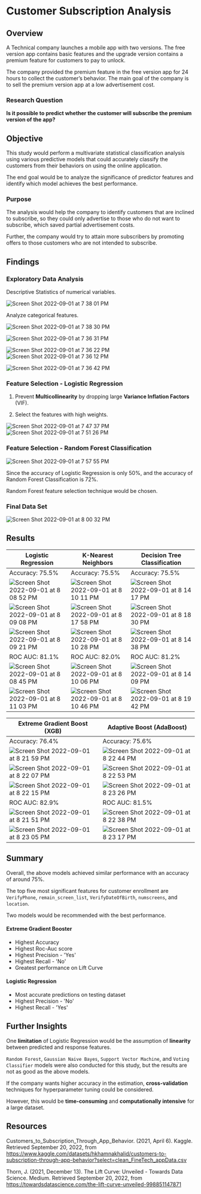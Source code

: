 # Customer Subscription Analysis

## Overview

A Technical company launches a mobile app with two versions. The free version app contains basic features and the upgrade version contains a premium feature for customers to pay to unlock. 

The company provided the premium feature in the free version app for 24 hours to collect the customer’s behavior. The main goal of the company is to sell the premium version app at a low advertisement cost. 

### Research Question

**Is it possible to predict whether the customer will subscribe the premium version of the app?**

## Objective

This study would perform a multivariate statistical classification analysis using various predictive models that could accurately classify the customers from their behaviors on using the online application. 

The end goal would be to analyze the significance of predictor features and identify which model achieves the best performance.

### Purpose
The analysis would help the company to identify customers that are inclined to subscribe, so they could only advertise to those who do not want to subscribe, which saved partial advertisement costs. 

Further, the company would try to attain more subscribers by promoting offers to those customers who are not intended to subscribe.

## Findings

### Exploratory Data Analysis

Descriptive Statistics of numerical variables.

![Screen Shot 2022-09-01 at 7 38 01 PM](https://user-images.githubusercontent.com/88747464/188030278-96b1426f-e7ce-44e3-bbd6-ee44929262e6.png)

Analyze categorical features.

![Screen Shot 2022-09-01 at 7 38 30 PM](https://user-images.githubusercontent.com/88747464/188030290-623fb076-e69a-4bba-afdb-c0a2562dfc64.png)

![Screen Shot 2022-09-01 at 7 36 31 PM](https://user-images.githubusercontent.com/88747464/188030389-aa2a1ce5-e929-464d-b8e6-81d939d32454.png)

![Screen Shot 2022-09-01 at 7 36 22 PM](https://user-images.githubusercontent.com/88747464/188030401-6a16ff93-b307-4437-a0ea-203c2ac08e5a.png)
![Screen Shot 2022-09-01 at 7 36 12 PM](https://user-images.githubusercontent.com/88747464/188030409-4b3744c6-6bde-4517-ad6e-16c268ce752f.png)

![Screen Shot 2022-09-01 at 7 36 42 PM](https://user-images.githubusercontent.com/88747464/188030426-786df93d-77d6-42ec-88e7-c8f39c45f09f.png)

### Feature Selection - Logistic Regression
1. Prevent **Multicollinearity** by dropping large **Variance Inflation Factors** (VIF).

2. Select the features with high weights.

![Screen Shot 2022-09-01 at 7 47 37 PM](https://user-images.githubusercontent.com/88747464/188031122-fab57b48-491b-4766-bd2a-71f03af5c53a.png)
![Screen Shot 2022-09-01 at 7 51 26 PM](https://user-images.githubusercontent.com/88747464/188031270-8b76bcb2-6af9-4902-a75f-b32d91cf2c64.png)

### Feature Selection - Random Forest Classification

![Screen Shot 2022-09-01 at 7 57 55 PM](https://user-images.githubusercontent.com/88747464/188031717-086f2c0e-1ca6-47ab-81fa-6d7e8b123c51.png)

Since the accuracy of Logistic Regression is only 50%, and the accuracy of Random Forest Classification is 72%.

Random Forest feature selection technique would be chosen.

### Final Data Set

![Screen Shot 2022-09-01 at 8 00 32 PM](https://user-images.githubusercontent.com/88747464/188031924-ce1a9f7e-781b-4d4c-af3b-1cf793e8e273.png)

## Results

| Logistic Regression | K-Nearest Neighbors | Decision Tree Classification |
| --- | --- | --- | 
| Accuracy: 75.5% | Accuracy: 75.5% | Accuracy: 75.5% |
|![Screen Shot 2022-09-01 at 8 08 52 PM](https://user-images.githubusercontent.com/88747464/188032882-fd3f9127-7123-46ba-af9d-6a2e1e255c70.png) | ![Screen Shot 2022-09-01 at 8 10 11 PM](https://user-images.githubusercontent.com/88747464/188032895-4c455333-fdf1-4431-8680-96b916d26166.png) | ![Screen Shot 2022-09-01 at 8 14 17 PM](https://user-images.githubusercontent.com/88747464/188033140-9050a730-09c4-4387-a9a9-7e17c41bd17f.png) |
|![Screen Shot 2022-09-01 at 8 09 08 PM](https://user-images.githubusercontent.com/88747464/188032937-4ea86288-ae6f-430d-a43c-967ec7e3e864.png) | ![Screen Shot 2022-09-01 at 8 17 58 PM](https://user-images.githubusercontent.com/88747464/188033432-cca2a837-893d-4910-938c-aad0c6bedc90.png) | ![Screen Shot 2022-09-01 at 8 18 30 PM](https://user-images.githubusercontent.com/88747464/188033443-1e8dfaf2-76ee-4ed3-9efa-bedb1e644557.png) |
|![Screen Shot 2022-09-01 at 8 09 21 PM](https://user-images.githubusercontent.com/88747464/188032985-a5ef7083-8d95-4eb1-b050-f7d0120c2f04.png) | ![Screen Shot 2022-09-01 at 8 10 28 PM](https://user-images.githubusercontent.com/88747464/188032989-a86a11c4-437b-4db1-9968-4aebd909dbe2.png) | ![Screen Shot 2022-09-01 at 8 14 38 PM](https://user-images.githubusercontent.com/88747464/188033159-feb30f20-a3af-4db0-99b8-bb8aee1d8cc6.png) |
| ROC AUC: 81.1% | ROC AUC: 82.0% | ROC AUC: 81.2% |
| ![Screen Shot 2022-09-01 at 8 08 45 PM](https://user-images.githubusercontent.com/88747464/188032913-1fa3cd86-2f33-4f01-8235-730771ad2a92.png) | ![Screen Shot 2022-09-01 at 8 10 06 PM](https://user-images.githubusercontent.com/88747464/188032921-38ac463b-4662-4848-84a1-3ad76b493e19.png) | ![Screen Shot 2022-09-01 at 8 14 09 PM](https://user-images.githubusercontent.com/88747464/188033170-5012c9e3-d503-43c6-80aa-e11646a9da9c.png) |
| ![Screen Shot 2022-09-01 at 8 11 03 PM](https://user-images.githubusercontent.com/88747464/188033003-31ed2586-e5ea-49fb-ae66-cbe24f2969e0.png) | ![Screen Shot 2022-09-01 at 8 10 46 PM](https://user-images.githubusercontent.com/88747464/188033009-9bf7d3ae-f644-4eb7-8796-e6d2ed4734bc.png) | ![Screen Shot 2022-09-01 at 8 19 42 PM](https://user-images.githubusercontent.com/88747464/188033530-dc13e779-98a0-4c5d-8e48-c713e8a76d01.png) |

| Extreme Gradient Boost (XGB) | Adaptive Boost (AdaBoost) |
| --- | --- |
| Accuracy: 76.4% | Accuracy: 75.6% | 
|![Screen Shot 2022-09-01 at 8 21 59 PM](https://user-images.githubusercontent.com/88747464/188033966-98a09f53-5097-4f58-96bb-8e9b56642d08.png) | ![Screen Shot 2022-09-01 at 8 22 44 PM](https://user-images.githubusercontent.com/88747464/188033973-abb34a88-175a-4b5d-8277-9b1f6cb4b3b2.png) |
|![Screen Shot 2022-09-01 at 8 22 07 PM](https://user-images.githubusercontent.com/88747464/188033991-ff79beb2-0a05-4677-a5a1-ab1952e7a18c.png) | ![Screen Shot 2022-09-01 at 8 22 53 PM](https://user-images.githubusercontent.com/88747464/188034000-e3c6853e-286a-44b4-b876-e72fcd57c924.png) |
|![Screen Shot 2022-09-01 at 8 22 15 PM](https://user-images.githubusercontent.com/88747464/188034009-c971f988-3aa2-44ed-86e1-1a2aad9fbecb.png) | ![Screen Shot 2022-09-01 at 8 23 26 PM](https://user-images.githubusercontent.com/88747464/188034020-22a3e8a0-009a-4633-84d9-a513aa7bc9a2.png) |
| ROC AUC: 82.9% | ROC AUC: 81.5% |
|![Screen Shot 2022-09-01 at 8 21 51 PM](https://user-images.githubusercontent.com/88747464/188034046-b5c87cf8-893c-484e-bbad-7706b47f45d7.png) | ![Screen Shot 2022-09-01 at 8 22 38 PM](https://user-images.githubusercontent.com/88747464/188034050-1f228f06-f6f1-4364-954e-88a4bc9d68c2.png) |
|![Screen Shot 2022-09-01 at 8 23 05 PM](https://user-images.githubusercontent.com/88747464/188034060-e0c26b36-3793-4329-ade6-8d231a8553ac.png) | ![Screen Shot 2022-09-01 at 8 23 17 PM](https://user-images.githubusercontent.com/88747464/188034069-52713c32-d42f-4c79-91e6-3d19637187bc.png) |

## Summary

Overall, the above models achieved similar performance with an accuracy of around 75%. 

The top five most significant features for customer enrollment are `VerifyPhone`, `remain_screen_list`, `VerifyDateOfBirth`, `numscreens`, and `location`.

Two models would be recommended with the best performance.

#### Extreme Gradient Booster
* Highest Accuracy
* Highest Roc-Auc score
* Highest Precision - 'Yes'
* Highest Recall - 'No'
* Greatest performance on Lift Curve

#### Logistic Regression
* Most accurate predictions on testing dataset
* Highest Precision - 'No'
* Highest Recall - 'Yes'

## Further Insights

One **limitation** of Logistic Regression would be the assumption of **linearity** between predicted and response features.

`Random Forest`, `Gaussian Naive Bayes`, `Support Vector Machine`, and `Voting Classifier` models were also conducted for this study, but the results are not as good as the above models.

If the company wants higher accuracy in the estimation, **cross-validation** techniques for hyperparameter tuning could be considered.

However, this would be **time-consuming** and **computationally intensive** for a large dataset. 

## Resources

Customers_to_Subscription_Through_App_Behavior. (2021, April 6). Kaggle. Retrieved September 20, 2022, from https://www.kaggle.com/datasets/hkhamnakhalid/customers-to-subscription-through-app-behavior?select=clean_FineTech_appData.csv

Thorn, J. (2021, December 13). The Lift Curve: Unveiled - Towards Data Science. Medium. Retrieved September 20, 2022, from https://towardsdatascience.com/the-lift-curve-unveiled-998851147871


